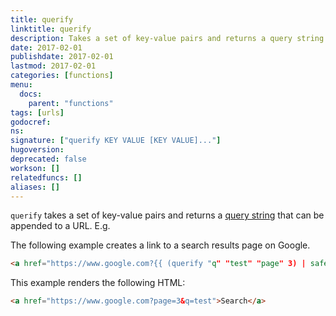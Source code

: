 ```yaml
---
title: querify
linktitle: querify
description: Takes a set of key-value pairs and returns a query string to be appended to URLs.
date: 2017-02-01
publishdate: 2017-02-01
lastmod: 2017-02-01
categories: [functions]
menu:
  docs:
    parent: "functions"
tags: [urls]
godocref:
ns:
signature: ["querify KEY VALUE [KEY VALUE]..."]
hugoversion:
deprecated: false
workson: []
relatedfuncs: []
aliases: []
---
```


`querify` takes a set of key-value pairs and returns a [query string](https://en.wikipedia.org/wiki/Query_string) that can be appended to a URL. E.g.

The following example creates a link to a search results page on Google.

```html
<a href="https://www.google.com?{{ (querify "q" "test" "page" 3) | safeURL }}">Search</a>
```

This example renders the following HTML:

```html
<a href="https://www.google.com?page=3&q=test">Search</a>
```
